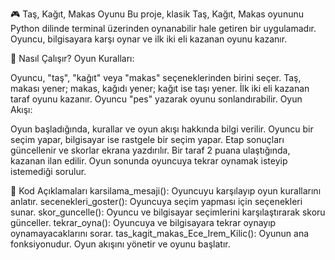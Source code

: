 🎮 Taş, Kağıt, Makas Oyunu
Bu proje, klasik Taş, Kağıt, Makas oyununu Python dilinde terminal üzerinden oynanabilir hale getiren bir uygulamadır. Oyuncu, bilgisayara karşı oynar ve ilk iki eli kazanan oyunu kazanır.

🚀 Nasıl Çalışır?
Oyun Kuralları:

Oyuncu, "taş", "kağıt" veya "makas" seçeneklerinden birini seçer.
Taş, makası yener; makas, kağıdı yener; kağıt ise taşı yener.
İlk iki eli kazanan taraf oyunu kazanır.
Oyuncu "pes" yazarak oyunu sonlandırabilir.
Oyun Akışı:

Oyun başladığında, kurallar ve oyun akışı hakkında bilgi verilir.
Oyuncu bir seçim yapar, bilgisayar ise rastgele bir seçim yapar.
Etap sonuçları güncellenir ve skorlar ekrana yazdırılır.
Bir taraf 2 puana ulaştığında, kazanan ilan edilir.
Oyun sonunda oyuncuya tekrar oynamak isteyip istemediği sorulur.

📄 Kod Açıklamaları
karsilama_mesaji(): Oyuncuyu karşılayıp oyun kurallarını anlatır.
secenekleri_goster(): Oyuncuya seçim yapması için seçenekleri sunar.
skor_guncelle(): Oyuncu ve bilgisayar seçimlerini karşılaştırarak skoru günceller.
tekrar_oyna(): Oyuncuya ve bilgisayara tekrar oynayıp oynamayacaklarını sorar.
tas_kagit_makas_Ece_Irem_Kilic(): Oyunun ana fonksiyonudur. Oyun akışını yönetir ve oyunu başlatır.
